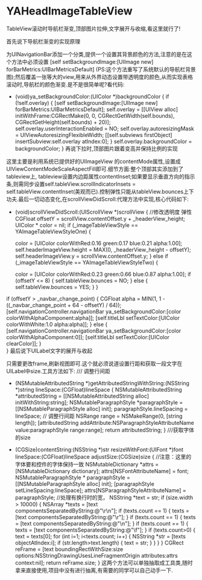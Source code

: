# YAHeadImageTableView

TableView滚动时导航栏渐变,顶部图片拉伸,文字展开与收缩,看这里就行了!

首先说下导航栏渐变的实现原理

为UINavigationBar添加一个分类,提供一个设置其背景颜色的方法,注意的是在这个方法中必须设置 [self setBackgroundImage:[UIImage new] forBarMetrics:UIBarMetricsDefault]
(PS:这个方法重写了系统默认的导航栏背景图);然后覆盖一张等大的view,用来从外界动态设置带透明度的颜色,从而实现表格滚动时,导航栏的颜色渐变.是不是很简单呢?看代码:

- (void)ya_setBackgroundColor:(UIColor *)backgroundColor {
    if (!self.overlay) {
    [self setBackgroundImage:[UIImage new] forBarMetrics:UIBarMetricsDefault];
    self.overlay = [[UIView alloc] initWithFrame:CGRectMake(0, 0, CGRectGetWidth(self.bounds), CGRectGetHeight(self.bounds) + 20)];
    self.overlay.userInteractionEnabled = NO;
    self.overlay.autoresizingMask = UIViewAutoresizingFlexibleWidth;
    [[self.subviews firstObject] insertSubview:self.overlay atIndex:0];
}
self.overlay.backgroundColor = backgroundColor;
}
再说下拉时,顶部图片跟着变高并保持比例的实现

这里主要是利用系统已提供好的UIImageView 的contentMode属性,设置成UIViewContentModeScaleAspectFill即可.细节方面:整个顶部其实添加到了tableview上, tableview设置内边距属性contentInset;如果要显示垂直方向的指示条,则需同步设置self.tableView.scrollIndicatorInsets = self.tableView.contentInset(美观而已).控制弹性只能从tableView.bounces上下功夫.最后一切动态变化,在scrollViewDidScroll:代理方法中实现,核心代码如下:

- (void)scrollViewDidScroll:(UIScrollView *)scrollView {
//修改透明度  弹性
CGFloat offsetY = scrollView.contentOffset.y + _headerView_height;
UIColor * color = nil;
if (_imageTableViewStyle == YAImageTableViewStyleOne) {

    color = [UIColor colorWithRed:0.16 green:0.17 blue:0.21 alpha:1.00];
    self.headerImageView.height = MAX(0, _headerView_height - offsetY);
    self.headerImageView.y = scrollView.contentOffset.y;
} else if (_imageTableViewStyle == YAImageTableViewStyleTwo) {

    color = [UIColor colorWithRed:0.23 green:0.66 blue:0.87 alpha:1.00];
    if (offsetY <= 8) {
        self.tableView.bounces = NO;
    } else {
        self.tableView.bounces = YES;
    }
}

if (offsetY > _navbar_change_point) {
    CGFloat alpha = MIN(1, 1 - ((_navbar_change_point + 64 - offsetY) / 64));
    [self.navigationController.navigationBar ya_setBackgroundColor:[color colorWithAlphaComponent:alpha]];
    [self.titleLbl setTextColor:[UIColor colorWithWhite:1.0 alpha:alpha]];
} else {
    [self.navigationController.navigationBar ya_setBackgroundColor:[color colorWithAlphaComponent:0]];
    [self.titleLbl setTextColor:[UIColor clearColor]];
}  
}
最后说下UILabel文字的展开与收起

只需要更改frame,刷新视图即可.这个就必须说道设置行距和获取一段文字在UILabel中size.工具方法如下:
/// 调整行间距

- (NSMutableAttributedString *)getAttributedStringWithString:(NSString *)string lineSpace:(CGFloat)lineSpace {
NSMutableAttributedString *attributedString = [[NSMutableAttributedString alloc] initWithString:string];
NSMutableParagraphStyle *paragraphStyle = [[NSMutableParagraphStyle alloc] init];
paragraphStyle.lineSpacing = lineSpace; // 调整行间距
NSRange range = NSMakeRange(0, [string length]);
[attributedString addAttribute:NSParagraphStyleAttributeName value:paragraphStyle range:range];
return attributedString;
}
///获取字体的size

- (CGSize)contentString:(NSString *)str resizeWithFont:(UIFont *)font lineSpace:(CGFloat)lineSpace adjustSize:(CGSize)size {
//注意：这里的字体要和控件的字体保持一致
NSMutableDictionary *attrs = [NSMutableDictionary dictionary];
attrs[NSFontAttributeName] = font;
NSMutableParagraphStyle * paragraphStyle = [[NSMutableParagraphStyle alloc] init];
[paragraphStyle setLineSpacing:lineSpace];
attrs[NSParagraphStyleAttributeName] = paragraphStyle;
//处理有换行时的宽，
NSString *text = str;
if (size.width > 10000) {
    NSArray *texts = [text componentsSeparatedByString:@"\r\n"];
    if (texts.count == 1) {
        texts = [text componentsSeparatedByString:@"\r"];
    }
    if (texts.count == 1) {
        texts = [text componentsSeparatedByString:@"\n"];
    }
    if (texts.count == 1) {
        texts = [text componentsSeparatedByString:@"\f"];
    }
    if (texts.count>0) {
        text = texts[0];
        for (int i=1; i<texts.count; i++) {
            NSString *str = [texts objectAtIndex:i];
            if (str.length>text.length) {
                text = str;
            }
        }
    }
}
CGRect reFrame = [text boundingRectWithSize:size options:NSStringDrawingUsesLineFragmentOrigin attributes:attrs context:nil];
return reFrame.size;
}
这两个方法可以单独抽取成工具类,随时拿来直接使用,项目中没有进行抽离,有需要的同学可以自己动手一下.
